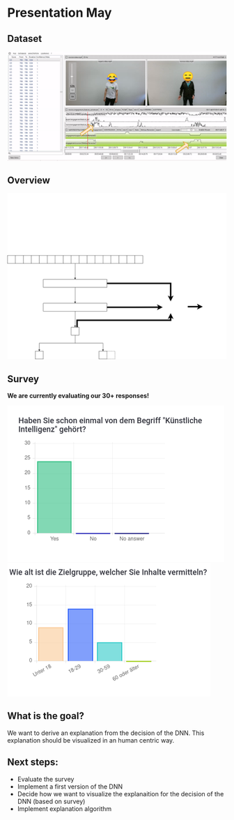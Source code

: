 # Presentation May

## Dataset

![](./dataset.drawio.svg)

## Overview

![](./overview.drawio.svg)

## Survey

**We are currently evaluating our 30+ responses!**

![](./result1.png)
![](./result2.png)

## What is the goal?

We want to derive an explanation from the decision of the DNN. This explanation should be visualized in an human centric way.

## Next steps:

* Evaluate the survey
* Implement a first version of the DNN
* Decide how we want to visualize the explanaition for the decision of the DNN (based on survey)
* Implement explanation algorithm